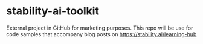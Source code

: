 # stability-ai-toolkit
External project in GitHub for marketing purposes. This repo will be use for code samples that accompany blog posts on https://stability.ai/learning-hub

